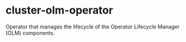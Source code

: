 # cluster-olm-operator

Operator that manages the lifecycle of the Operator Lifecycle Manager (OLM) components.
